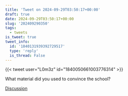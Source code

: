 ```yaml
---
title: 'Tweet on 2024-09-29T03:50:17+00:00'
draft: true
date: 2024-09-29T03:50:17+00:00
slug: '202409290350'
tags:
  - tweets
is_tweet: true
tweet_info:
  id: '1840131939392729517'
  type: 'reply'
  is_thread: False
---
```




{{< tweet user="L0m3z" id="1840050661003776314" >}}

What material did you used to convince the school?

[Discussion](https://x.com/sytelus/status/1840131939392729517)
